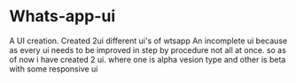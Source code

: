 # Whats-app-ui
A UI creation.
Created 2ui different ui's of wtsapp 
An incomplete ui because as  every ui needs to be improved in step by procedure not all at once. so as of now i have created 2 ui. where one is alpha vesion type and other is beta with some responsive ui